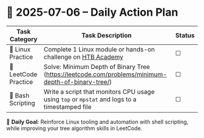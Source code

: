 # 📌 2025-07-06 – Daily Action Plan

| Task Category         | Task Description                                                                                      | Status |
|----------------------|---------------------------------------------------------------------------------------------------------|--------|
| 🐧 Linux Practice      | Complete 1 Linux module or hands-on challenge on [HTB Academy](https://academy.hackthebox.com/)        | ☐      |
| 🧠 LeetCode Practice   | Solve: Minimum Depth of Binary Tree (https://leetcode.com/problems/minimum-depth-of-binary-tree/)     | ☐      |
| 📜 Bash Scripting      | Write a script that monitors CPU usage using `top` or `mpstat` and logs to a timestamped file         | ☐      |

🎯 **Daily Goal**: Reinforce Linux tooling and automation with shell scripting, while improving your tree algorithm skills in LeetCode.
